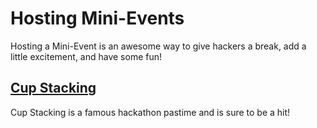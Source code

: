 # Hosting Mini-Events

Hosting a Mini-Event is an awesome way to give hackers a break, add a little excitement, and have some fun!

## [Cup Stacking](Organizer-Resources/cupstacking.md)

Cup Stacking is a famous hackathon pastime and is sure to be a hit!
